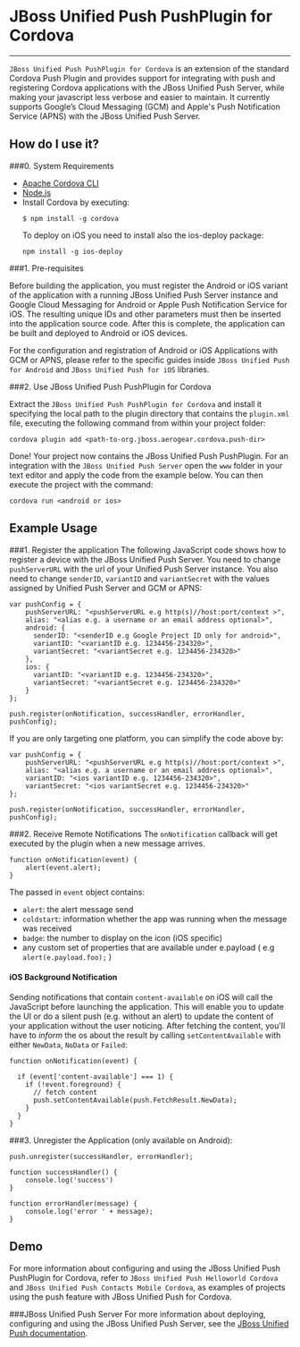 # JBoss Unified Push PushPlugin for Cordova
---------

`JBoss Unified Push PushPlugin for Cordova` is an extension of the standard Cordova Push Plugin and provides support for integrating with push and registering Cordova applications with the JBoss Unified Push Server, while making your javascript less verbose and easier to maintain. It currently supports Google’s Cloud Messaging (GCM) and Apple's Push Notification Service (APNS) with the JBoss Unified Push Server.

## How do I use it?

###0. System Requirements

* [Apache Cordova CLI](https://github.com/apache/cordova-cli/)
* [Node.js](http://nodejs.org/download/)
* Install Cordova by executing:
  ```shell
  $ npm install -g cordova
  ```
  To deploy on iOS you need to install also the ios-deploy package:
  ```shell
  npm install -g ios-deploy
  ```

###1. Pre-requisites

Before building the application, you must register the Android or iOS variant of the application with a running JBoss Unified Push Server instance and Google Cloud Messaging for Android or Apple Push Notification Service for iOS. The resulting unique IDs and other parameters must then be inserted into the application source code. After this is complete, the application can be built and deployed to Android or iOS devices.

For the configuration and registration of Android or iOS Applications with GCM or APNS, please refer to the specific guides inside `JBoss Unified Push for Android` and `JBoss Unified Push for iOS` libraries.

###2. Use JBoss Unified Push PushPlugin for Cordova

Extract the `JBoss Unified Push PushPlugin for Cordova` and install it specifying the local path to the plugin directory that contains the `plugin.xml` file, executing the following command from within your project folder:
```shell
cordova plugin add <path-to-org.jboss.aerogear.cordova.push-dir>
```

Done! Your project now contains the JBoss Unified Push PushPlugin. For an integration with the `JBoss Unified Push Server` open the `www` folder in your text editor and apply the code from the example below. You can then execute the project with the command:
```shell
cordova run <android or ios>
```
## Example Usage
###1. Register the application
The following JavaScript code shows how to register a device with the JBoss Unified Push Server. You need to change `pushServerURL` with the url of your Unified Push Server instance. You also need to change `senderID`, `variantID` and `variantSecret` with the values assigned by Unified Push Server and GCM or APNS:
```
var pushConfig = {
    pushServerURL: "<pushServerURL e.g http(s)//host:port/context >",
    alias: "<alias e.g. a username or an email address optional>",
    android: {
      senderID: "<senderID e.g Google Project ID only for android>",
      variantID: "<variantID e.g. 1234456-234320>",
      variantSecret: "<variantSecret e.g. 1234456-234320>"
    },
    ios: {
      variantID: "<variantID e.g. 1234456-234320>",
      variantSecret: "<variantSecret e.g. 1234456-234320>"
    }
};

push.register(onNotification, successHandler, errorHandler, pushConfig);
```

If you are only targeting one platform, you can simplify the code above by:

```
var pushConfig = {
    pushServerURL: "<pushServerURL e.g http(s)//host:port/context >",
    alias: "<alias e.g. a username or an email address optional>",
    variantID: "<ios variantID e.g. 1234456-234320>",
    variantSecret: "<ios variantSecret e.g. 1234456-234320>"
};

push.register(onNotification, successHandler, errorHandler, pushConfig);
```

###2. Receive Remote Notifications
The `onNotification` callback will get executed by the plugin when a new message arrives. 
```
function onNotification(event) {
    alert(event.alert);
}
```

The passed in `event` object contains:

* `alert`: the alert message send
* `coldstart`: information whether the app was running when the message was received
* `badge`: the number to display on the icon (iOS specific)
* any custom set of properties that are available under e.payload ( e.g `alert(e.payload.foo);` )


#### iOS Background Notification
Sending notifications that contain `content-available` on iOS will call the JavaScript before launching the application. This will enable you to update the UI or do a silent push (e.g. without an alert) to update the content of your application without the user noticing.  After fetching the content, you'll have to _inform_ the os about the result by calling `setContentAvailable` with either `NewData`, `NoData` or `Failed`:

```
function onNotification(event) {

  if (event['content-available'] === 1) {
    if (!event.foreground) {
      // fetch content
      push.setContentAvailable(push.FetchResult.NewData);
    }
  }
}
```

###3. Unregister the Application (only available on Android):

```
push.unregister(successHandler, errorHandler);

function successHandler() {
    console.log('success')
}

function errorHandler(message) {
    console.log('error ' + message);
}
```

## Demo
For more information about configuring and using the JBoss Unified Push PushPlugin for Cordova, refer to `JBoss Unified Push Helloworld Cordova` and `JBoss Unified Push Contacts Mobile Cordova`, as examples of projects using the push feature with JBoss Unified Push for Cordova.

###JBoss Unified Push Server
For more information about deploying, configuring and using the JBoss Unified Push Server, see the [JBoss Unified Push documentation](https://access.redhat.com/documentation/en-US/Red_Hat_JBoss_Unified_Push/).

